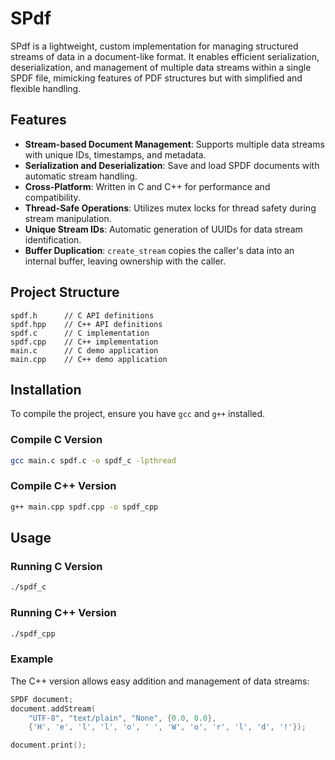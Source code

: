 # SPdf

SPdf is a lightweight, custom implementation for managing structured streams of data in a document-like format. It enables efficient serialization, deserialization, and management of multiple data streams within a single SPDF file, mimicking features of PDF structures but with simplified and flexible handling.

## Features
- **Stream-based Document Management**: Supports multiple data streams with unique IDs, timestamps, and metadata.
- **Serialization and Deserialization**: Save and load SPDF documents with automatic stream handling.
- **Cross-Platform**: Written in C and C++ for performance and compatibility.
- **Thread-Safe Operations**: Utilizes mutex locks for thread safety during stream manipulation.
- **Unique Stream IDs**: Automatic generation of UUIDs for data stream identification.
- **Buffer Duplication**: `create_stream` copies the caller's data into an internal
  buffer, leaving ownership with the caller.

## Project Structure
```
spdf.h      // C API definitions
spdf.hpp    // C++ API definitions
spdf.c      // C implementation
spdf.cpp    // C++ implementation
main.c      // C demo application
main.cpp    // C++ demo application
```

## Installation
To compile the project, ensure you have `gcc` and `g++` installed.

### Compile C Version
```bash
gcc main.c spdf.c -o spdf_c -lpthread
```

### Compile C++ Version
```bash
g++ main.cpp spdf.cpp -o spdf_cpp
```

## Usage

### Running C Version
```bash
./spdf_c
```

### Running C++ Version
```bash
./spdf_cpp
```

### Example
The C++ version allows easy addition and management of data streams:
```cpp
SPDF document;
document.addStream(
    "UTF-8", "text/plain", "None", {0.0, 0.0},
    {'H', 'e', 'l', 'l', 'o', ' ', 'W', 'o', 'r', 'l', 'd', '!'});

document.print();
```

